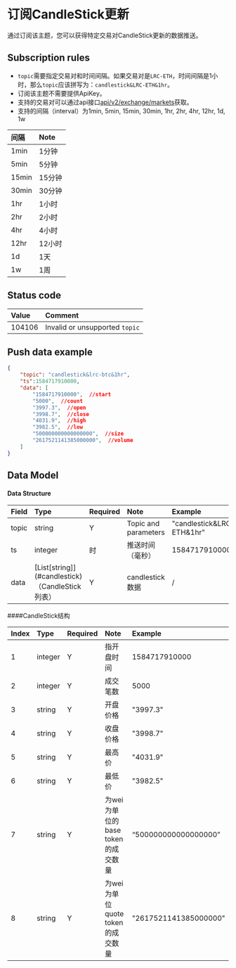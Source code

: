 # 订阅CandleStick更新


通过订阅该主题，您可以获得特定交易对CandleStick更新的数据推送。


## Subscription rules

- `topic`需要指定交易对和时间间隔。如果交易对是`LRC-ETH`，时间间隔是1小时，那么`topic`应该拼写为：`candlestick&LRC-ETH&1hr`。
- 订阅该主题不需要提供ApiKey。
- 支持的交易对可以通过api接口[api/v2/exchange/markets](../dex_apis/getMarkets.md)获取。
- 支持的间隔（interval）为1min, 5min, 15min, 30min, 1hr, 2hr, 4hr, 12hr, 1d, 1w

| 间隔  |  Note  |
| :--- | :---- |
| 1min  | 1分钟  |
| 5min  | 5分钟  |
| 15min | 15分钟 |
| 30min | 30分钟 |
|  1hr  | 1小时  |
|  2hr  | 2小时  |
|  4hr  | 4小时  |
| 12hr  | 12小时 |
|  1d   |  1天   |
|  1w   |  1周   |


## Status code

| Value |                   Comment                    |
| :---- | :--------------------------------------- |
| 104106 | Invalid or unsupported `topic`|

## Push data example

```json
{
    "topic": "candlestick&lrc-btc&1hr",
    "ts":1584717910000,
    "data": [
        "1584717910000",  //start
        "5000",  //count
        "3997.3",  //open
        "3998.7",  //close
        "4031.9",  //high
        "3982.5",  //low
        "500000000000000000",  //size
        "2617521141385000000",  //volume
    ]
}
```

## Data Model

#### Data Structure

| Field  |             Type              | Required |       Note       |           Example            |
| :--- | :--------------------------- | :------ | :-------------- | :----------------------- |
| topic |            string             |    Y    | Topic and parameters | "candlestick&LRC-ETH&1hr" |
|  ts   |            integer            |    时    | 推送时间（毫秒） |       1584717910000       |
| data  | [List\[string]](#candlestick) （CandleStick列表）|    Y    | candlestick数据  |             /             |

####<span id= "candlestick">CandleStick结构</span>

| Index  |  Type   | Required |               Note                |         Example          |
| :------ | :----- | :------ | :------------------------------- | :------------------- |
|    1     | integer |    Y    |            指开盘时间             |     1584717910000     |
|    2     | integer |    Y    |             成交笔数              |         5000          |
|    3     | string  |    Y    |             开盘价格              |       "3997.3"        |
|    4     | string  |    Y    |             收盘价格              |       "3998.7"        |
|    5     | string  |    Y    |              最高价               |       "4031.9"        |
|    6     | string  |    Y    |              最低价               |       "3982.5"        |
|    7     | string  |    Y    | 为wei为单位的base token的成交数量 | “500000000000000000”  |
|    8     | string  |    Y    | 为wei为单位 quote token的成交数量 | "2617521141385000000" |
